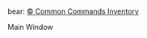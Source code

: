 # 
bear: [© Common Commands Inventory](bear://x-callback-url/open-note?id=8F1ABCE5-EA8D-4701-B37F-401247836E16)

Main Window